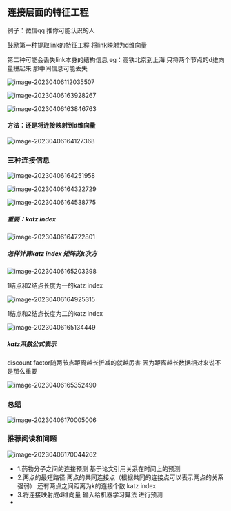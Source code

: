 ## 连接层面的特征工程

例子：微信qq 推你可能认识的人 

鼓励第一种提取link的特征工程  将link映射为d维向量 

第二种可能会丢失link本身的结构信息 eg：高铁北京到上海 只将两个节点的d维向量拼起来 那中间信息可能丢失

![image-20230406112035507](../../assets/3子豪图神经网络连接的特征工程/image-20230406112035507.png)

![image-20230406163928267](../../assets/3子豪图神经网络连接的特征工程/image-20230406163928267.png)

![image-20230406163846763](../../assets/3子豪图神经网络连接的特征工程/image-20230406163846763.png)

#### 方法：还是将连接映射到d维向量

![image-20230406164127368](../../assets/3子豪图神经网络连接的特征工程/image-20230406164127368.png)

### 三种连接信息

![image-20230406164251958](../../assets/3子豪图神经网络连接的特征工程/image-20230406164251958.png)

![image-20230406164322729](../../assets/3子豪图神经网络连接的特征工程/image-20230406164322729.png)

![image-20230406164538775](../../assets/3子豪图神经网络连接的特征工程/image-20230406164538775.png)

##### 重要：katz index 

![image-20230406164722801](../../assets/3子豪图神经网络连接的特征工程/image-20230406164722801.png)

##### 怎样计算katz index  矩阵的k次方

![image-20230406165203398](../../assets/3子豪图神经网络连接的特征工程/image-20230406165203398.png)

1结点和2结点长度为一的katz index

![image-20230406164925315](../../assets/3子豪图神经网络连接的特征工程/image-20230406164925315.png)

1结点和2结点长度为二的katz index

![image-20230406165134449](../../assets/3子豪图神经网络连接的特征工程/image-20230406165134449.png)

##### katz系数公式表示

 discount factor随两节点距离越长折减的就越厉害     因为距离越长数据相对来说不是那么重要

![image-20230406165352490](../../assets/3子豪图神经网络连接的特征工程/image-20230406165352490.png)

### 总结

![image-20230406170005006](../../assets/3子豪图神经网络连接的特征工程/image-20230406170005006.png)

### 推荐阅读和问题

![image-20230406170044262](../../assets/3子豪图神经网络连接的特征工程/image-20230406170044262.png)

- 1.药物分子之间的连接预测 基于论文引用关系在时间上的预测 
- 2.两点的最短路径 两点的共同连接点（根据共同的连接点可以表示两点的关系强弱） 还有两点之间距离为k的连接个数 katz index
- 3.将连接映射成d维向量 输入给机器学习算法 进行预测
- 



